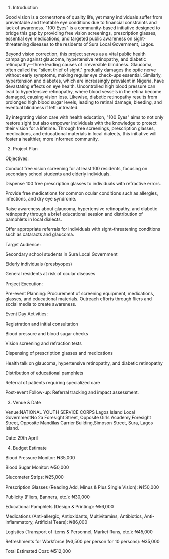 1. Introduction

Good vision is a cornerstone of quality life, yet many individuals suffer from preventable and treatable eye conditions due to financial constraints and lack of awareness. "100 Eyes" is a community-based initiative designed to bridge this gap by providing free vision screenings, prescription glasses, essential eye medications, and targeted public awareness on sight-threatening diseases to the residents of Sura Local Government, Lagos.

Beyond vision correction, this project serves as a vital public health campaign against glaucoma, hypertensive retinopathy, and diabetic retinopathy—three leading causes of irreversible blindness. Glaucoma, often called the "silent thief of sight," gradually damages the optic nerve without early symptoms, making regular eye check-ups essential. Similarly, hypertension and diabetes, which are increasingly prevalent in Nigeria, have devastating effects on eye health. Uncontrolled high blood pressure can lead to hypertensive retinopathy, where blood vessels in the retina become damaged, causing vision loss. Likewise, diabetic retinopathy results from prolonged high blood sugar levels, leading to retinal damage, bleeding, and eventual blindness if left untreated.

By integrating vision care with health education, "100 Eyes" aims to not only restore sight but also empower individuals with the knowledge to protect their vision for a lifetime. Through free screenings, prescription glasses, medications, and educational materials in local dialects, this initiative will foster a healthier, more informed community.

2. Project Plan

Objectives:

Conduct free vision screening for at least 100 residents, focusing on secondary school students and elderly individuals.

Dispense 100 free prescription glasses to individuals with refractive errors.

Provide free medications for common ocular conditions such as allergies, infections, and dry eye syndrome.

Raise awareness about glaucoma, hypertensive retinopathy, and diabetic retinopathy through a brief educational session and distribution of pamphlets in local dialects.

Offer appropriate referrals for individuals with sight-threatening conditions such as cataracts and glaucoma.

Target Audience:

Secondary school students in Sura Local Government

Elderly individuals (presbyopes)

General residents at risk of ocular diseases

Project Execution:

Pre-event Planning: Procurement of screening equipment, medications, glasses, and educational materials. Outreach efforts through fliers and social media to create awareness.

Event Day Activities:

Registration and initial consultation

Blood pressure and blood sugar checks

Vision screening and refraction tests

Dispensing of prescription glasses and medications

Health talk on glaucoma, hypertensive retinopathy, and diabetic retinopathy

Distribution of educational pamphlets

Referral of patients requiring specialized care

Post-event Follow-up: Referral tracking and impact assessment.

3. Venue & Date

Venue:NATIONAL YOUTH SERVICE CORPS Lagos Island Local GovernmentNo 2a Foresight Street, Opposite Girls Academy,Foresight Street, Opposite Mandilas Carrier Building,Simpson Street, Sura, Lagos Island.

Date: 29th April

4. Budget Estimate

Blood Pressure Monitor: ₦35,000

Blood Sugar Monitor: ₦50,000

Glucometer Strips: ₦25,000

Prescription Glasses (Reading Add, Minus & Plus Single Vision): ₦150,000

Publicity (Fliers, Banners, etc.): ₦30,000

Educational Pamphlets (Design & Printing): ₦56,000

Medications (Anti-allergic, Antioxidants, Multivitamins, Antibiotics, Anti-inflammatory, Artificial Tears): ₦86,000

Logistics (Transport of Items & Personnel, Market Runs, etc.): ₦45,000

Refreshments for Workforce (₦3,500 per person for 10 persons): ₦35,000

Total Estimated Cost: ₦512,000
